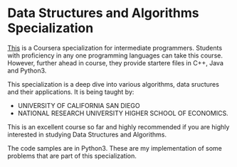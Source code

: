 # Data Structures and Algorithms Specialization
[This](https://www.coursera.org/specializations/data-structures-algorithms) is a Coursera specialization for intermediate programmers. Students with proficiency in any one programming languages can take this course. However, further ahead in course, they provide startere files in C++, Java and Python3.

This specialization is a deep dive into various algorithms, data sructures and their applications. It is being taught by:
* UNIVERSITY OF CALIFORNIA SAN DIEGO
* NATIONAL RESEARCH UNIVERSITY HIGHER SCHOOL OF ECONOMICS.

This is an excellent course so far and highly recommended if you are highly interested in studying Data Structures and Algorithms.

The code samples are in Python3. These are my implementation of some problems that are part of this specialization.
